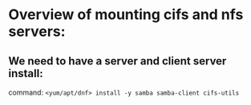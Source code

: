 # Overview of mounting cifs and nfs servers:

## We need to have a server and client server install:
command: ```<yum/apt/dnf> install -y samba samba-client cifs-utils```






